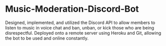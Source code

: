 # Music-Moderation-Discord-Bot
Designed, implemented, and utilized the Discord API to allow members to listen to music in voice chat and ban, unban, or kick those who are being disrespectful. Deployed onto a remote server using Heroku and Git, allowing the bot to be used and online constantly.  
